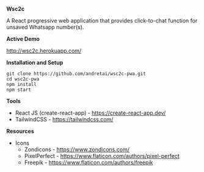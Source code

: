 **Wsc2c**

A React progressive web application that provides click-to-chat function for unsaved Whatsapp number(s).

**Active Demo**

http://wsc2c.herokuapp.com/

**Installation and Setup**
```
git clone https://github.com/andretai/wsc2c-pwa.git
cd wsc2c-pwa
npm install
npm start
```

**Tools**
- React JS (create-react-app) - https://create-react-app.dev/
- TailwindCSS - https://tailwindcss.com/

**Resources**
- Icons
  - Zondicons - https://www.zondicons.com/
  - PixelPerfect - https://www.flaticon.com/authors/pixel-perfect
  - Freepik - https://www.flaticon.com/authors/freepik